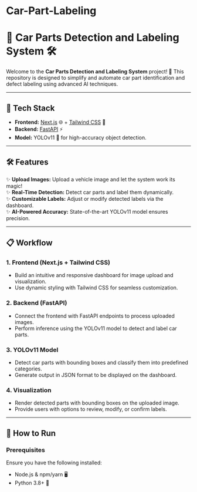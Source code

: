 # Car-Part-Labeling

# 🚗 Car Parts Detection and Labeling System 🛠️  

Welcome to the **Car Parts Detection and Labeling System** project! 🎉 This repository is designed to simplify and automate car part identification and defect labeling using advanced AI techniques.  

---

## 🚀 Tech Stack  
- **Frontend:** [Next.js](https://nextjs.org/) 🌐 + [Tailwind CSS](https://tailwindcss.com/) 🎨  
- **Backend:** [FastAPI](https://fastapi.tiangolo.com/) ⚡  
- **Model:** YOLOv11 🧠 for high-accuracy object detection.  

---

## 🛠️ Features  
✨ **Upload Images:** Upload a vehicle image and let the system work its magic!  
✨ **Real-Time Detection:** Detect car parts and label them dynamically.  
✨ **Customizable Labels:** Adjust or modify detected labels via the dashboard.  
✨ **AI-Powered Accuracy:** State-of-the-art YOLOv11 model ensures precision.  

---

## 📋 Workflow  

### 1. **Frontend (Next.js + Tailwind CSS)**  
   - Build an intuitive and responsive dashboard for image upload and visualization.  
   - Use dynamic styling with Tailwind CSS for seamless customization.  

### 2. **Backend (FastAPI)**  
   - Connect the frontend with FastAPI endpoints to process uploaded images.  
   - Perform inference using the YOLOv11 model to detect and label car parts.  

### 3. **YOLOv11 Model**  
   - Detect car parts with bounding boxes and classify them into predefined categories.  
   - Generate output in JSON format to be displayed on the dashboard.  

### 4. **Visualization**  
   - Render detected parts with bounding boxes on the uploaded image.  
   - Provide users with options to review, modify, or confirm labels.  

---

## 🔧 How to Run  

### Prerequisites  
Ensure you have the following installed:  
- Node.js & npm/yarn 🖥️  
- Python 3.8+ 🐍  
